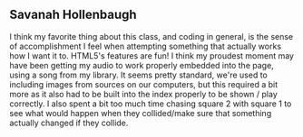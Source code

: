 ## Savanah Hollenbaugh
I think my favorite thing about this class, and coding in general, is the sense
of accomplishment I feel when attempting something that actually works how I want it to.
HTML5's features are fun! I think my proudest moment may have been getting my audio
to work properly embedded into the page, using a song from my library. It seems pretty standard, we're used to including images from sources on our computers, but this required
a bit more as it also had to be built into the index properly to be shown / play correctly.
I also spent a bit too much time chasing square 2 with square 1 to see what would happen when they collided/make sure that something actually changed if they collide.
